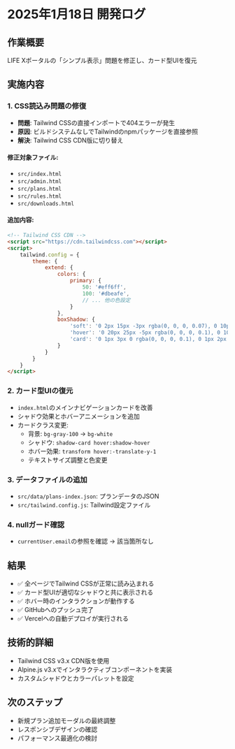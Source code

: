 # 2025年1月18日 開発ログ

## 作業概要
LIFE Xポータルの「シンプル表示」問題を修正し、カード型UIを復元

## 実施内容

### 1. CSS読込み問題の修復
- **問題**: Tailwind CSSの直接インポートで404エラーが発生
- **原因**: ビルドシステムなしでTailwindのnpmパッケージを直接参照
- **解決**: Tailwind CSS CDN版に切り替え

#### 修正対象ファイル:
- `src/index.html`
- `src/admin.html`
- `src/plans.html`
- `src/rules.html`
- `src/downloads.html`

#### 追加内容:
```html
<!-- Tailwind CSS CDN -->
<script src="https://cdn.tailwindcss.com"></script>
<script>
    tailwind.config = {
        theme: {
            extend: {
                colors: {
                    primary: {
                        50: '#eff6ff',
                        100: '#dbeafe',
                        // ... 他の色設定
                    }
                },
                boxShadow: {
                    'soft': '0 2px 15px -3px rgba(0, 0, 0, 0.07), 0 10px 20px -2px rgba(0, 0, 0, 0.04)',
                    'hover': '0 20px 25px -5px rgba(0, 0, 0, 0.1), 0 10px 10px -5px rgba(0, 0, 0, 0.04)',
                    'card': '0 1px 3px 0 rgba(0, 0, 0, 0.1), 0 1px 2px 0 rgba(0, 0, 0, 0.06)',
                }
            }
        }
    }
</script>
```

### 2. カード型UIの復元
- `index.html`のメインナビゲーションカードを改善
- シャドウ効果とホバーアニメーションを追加
- カードクラス変更:
  - 背景: `bg-gray-100` → `bg-white`
  - シャドウ: `shadow-card hover:shadow-hover`
  - ホバー効果: `transform hover:-translate-y-1`
  - テキストサイズ調整と色変更

### 3. データファイルの追加
- `src/data/plans-index.json`: プランデータのJSON
- `src/tailwind.config.js`: Tailwind設定ファイル

### 4. nullガード確認
- `currentUser.email`の参照を確認 → 該当箇所なし

## 結果
- ✅ 全ページでTailwind CSSが正常に読み込まれる
- ✅ カード型UIが適切なシャドウと共に表示される
- ✅ ホバー時のインタラクションが動作する
- ✅ GitHubへのプッシュ完了
- ✅ Vercelへの自動デプロイが実行される

## 技術的詳細
- Tailwind CSS v3.x CDN版を使用
- Alpine.js v3.xでインタラクティブコンポーネントを実装
- カスタムシャドウとカラーパレットを設定

## 次のステップ
- 新規プラン追加モーダルの最終調整
- レスポンシブデザインの確認
- パフォーマンス最適化の検討